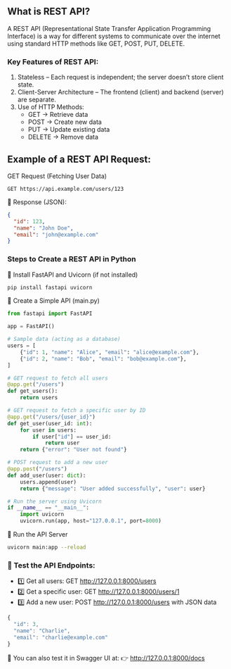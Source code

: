 ## What is REST API?
A REST API (Representational State Transfer Application Programming Interface) is a way for different systems to communicate over the internet using standard HTTP methods like GET, POST, PUT, DELETE.

### Key Features of REST API:
1. Stateless – Each request is independent; the server doesn’t store client state.
2. Client-Server Architecture – The frontend (client) and backend (server) are separate.
3. Use of HTTP Methods:
   - GET → Retrieve data
   - POST → Create new data
   - PUT → Update existing data
   - DELETE → Remove data

## Example of a REST API Request:
GET Request (Fetching User Data)
```nginx
GET https://api.example.com/users/123
```
📌 Response (JSON):
```json
{
  "id": 123,
  "name": "John Doe",
  "email": "john@example.com"
}
```

### Steps to Create a REST API in Python
📌 Install FastAPI and Uvicorn (if not installed)
```bash
pip install fastapi uvicorn
```
📌 Create a Simple API (main.py)
```py
from fastapi import FastAPI

app = FastAPI()

# Sample data (acting as a database)
users = [
    {"id": 1, "name": "Alice", "email": "alice@example.com"},
    {"id": 2, "name": "Bob", "email": "bob@example.com"},
]

# GET request to fetch all users
@app.get("/users")
def get_users():
    return users

# GET request to fetch a specific user by ID
@app.get("/users/{user_id}")
def get_user(user_id: int):
    for user in users:
        if user["id"] == user_id:
            return user
    return {"error": "User not found"}

# POST request to add a new user
@app.post("/users")
def add_user(user: dict):
    users.append(user)
    return {"message": "User added successfully", "user": user}

# Run the server using Uvicorn
if __name__ == "__main__":
    import uvicorn
    uvicorn.run(app, host="127.0.0.1", port=8000)

```
📌 Run the API Server
```bash
uvicorn main:app --reload
```
### 📌 Test the API Endpoints:
- 1️⃣ Get all users: GET http://127.0.0.1:8000/users
- 2️⃣ Get a specific user: GET http://127.0.0.1:8000/users/1
- 3️⃣ Add a new user: POST http://127.0.0.1:8000/users with JSON data

```js
{
  "id": 3,
  "name": "Charlie",
  "email": "charlie@example.com"
}
```
🔹 You can also test it in Swagger UI at:
👉 http://127.0.0.1:8000/docs
